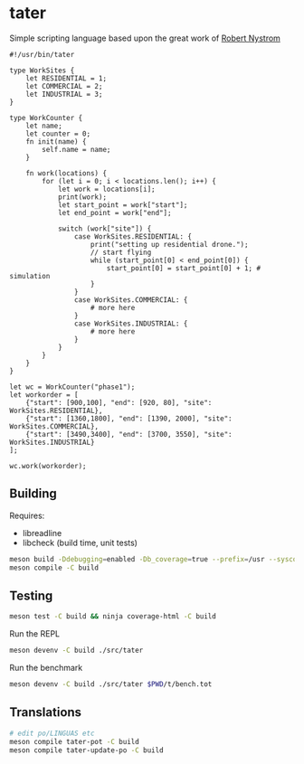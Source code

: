 # tater

Simple scripting language based upon the great work of [Robert Nystrom](https://craftinginterpreters.com/)

```tater
#!/usr/bin/tater

type WorkSites {
    let RESIDENTIAL = 1;
    let COMMERCIAL = 2;
    let INDUSTRIAL = 3;
}

type WorkCounter {
    let name;
    let counter = 0;
    fn init(name) {
        self.name = name;
    }

    fn work(locations) {
        for (let i = 0; i < locations.len(); i++) {
            let work = locations[i];
            print(work);
            let start_point = work["start"];
            let end_point = work["end"];

            switch (work["site"]) {
                case WorkSites.RESIDENTIAL: {
                    print("setting up residential drone.");
                    // start flying
                    while (start_point[0] < end_point[0]) {
                        start_point[0] = start_point[0] + 1; # simulation
                    }
                }
                case WorkSites.COMMERCIAL: {
                    # more here
                }
                case WorkSites.INDUSTRIAL: {
                    # more here
                }
            }
        }
    }
}

let wc = WorkCounter("phase1");
let workorder = [
    {"start": [900,100], "end": [920, 80], "site": WorkSites.RESIDENTIAL},
    {"start": [1360,1800], "end": [1390, 2000], "site": WorkSites.COMMERCIAL},
    {"start": [3490,3400], "end": [3700, 3550], "site": WorkSites.INDUSTRIAL}
];

wc.work(workorder);
```

## Building

Requires:

* libreadline
* libcheck (build time, unit tests)

```sh
meson build -Ddebugging=enabled -Db_coverage=true --prefix=/usr --sysconfdir=/etc
meson compile -C build
```

## Testing

```sh
meson test -C build && ninja coverage-html -C build
```

Run the REPL

```sh
meson devenv -C build ./src/tater
```

Run the benchmark

```sh
meson devenv -C build ./src/tater $PWD/t/bench.tot
```

## Translations

```sh
# edit po/LINGUAS etc
meson compile tater-pot -C build
meson compile tater-update-po -C build
```
